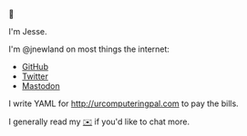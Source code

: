 👋

I'm Jesse.

I'm @jnewland on most things the internet:

* <a rel="me" href="https://github.com/jnewland">GitHub</a>
* <a rel="me" href="https://twitter.com/jnewland">Twitter</a>
* <a rel="me" href="https://hachyderm.io/@jnewland">Mastodon</a>

I write YAML for http://urcomputeringpal.com to pay the bills.

I generally read my <a href="mailto:jesse@jnewland.com">✉️</a> if you'd like to chat more.

